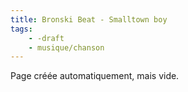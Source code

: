```yaml
---
title: Bronski Beat - Smalltown boy
tags:
    - -draft
    - musique/chanson
---
```


Page créée automatiquement, mais vide.
